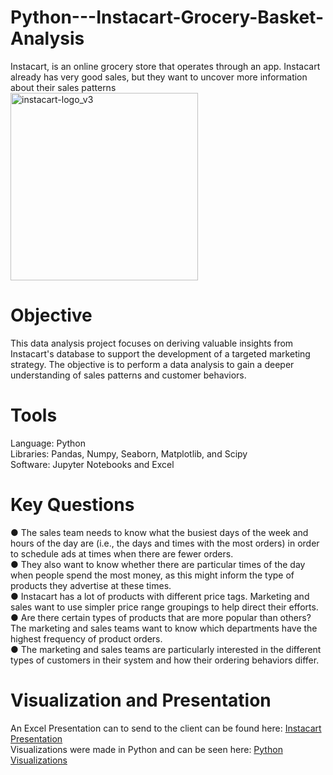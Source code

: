 # Python---Instacart-Grocery-Basket-Analysis
Instacart, is an online grocery store that operates through an app. Instacart already has very good sales, but they want to uncover more information about their sales patterns  
<img width="300" alt="instacart-logo_v3" src="https://github.com/IoanaMRusu/Python---Instacart-Grocery-Basket-Analysis/assets/144055123/9f65e88a-6d7c-4387-bbd0-f3821e2e0d48">

# Objective
This data analysis project focuses on deriving valuable insights from Instacart's database to support the development of a targeted marketing strategy. The objective is to perform a data analysis to gain a deeper understanding of sales patterns and customer behaviors.

# Tools
Language: Python  
Libraries: Pandas, Numpy, Seaborn, Matplotlib, and Scipy  
Software: Jupyter Notebooks and Excel  

# Key Questions
● The sales team needs to know what the busiest days of the week and hours of the day are (i.e., the days and times with the most orders) in order to schedule ads at times when there are fewer orders.  
● They also want to know whether there are particular times of the day when people spend the most money, as this might inform the type of products they advertise at these times.  
● Instacart has a lot of products with different price tags. Marketing and sales want to use simpler price range groupings to help direct their efforts.  
● Are there certain types of products that are more popular than others? The marketing and sales teams want to know which departments have the highest frequency of product orders.  
● The marketing and sales teams are particularly interested in the different types of customers in their system and how their ordering behaviors differ.  

# Visualization and Presentation
An Excel Presentation can to send to the client can be found here: [Instacart Presentation](https://github.com/IoanaMRusu/Python---Instacart-Grocery-Basket-Analysis/tree/main/05%20Sent%20to%20client)  
Visualizations were made in Python and can be seen here: [Python Visualizations](https://github.com/IoanaMRusu/Python---Instacart-Grocery-Basket-Analysis/tree/main/04%20Analysis/Visualizations)
